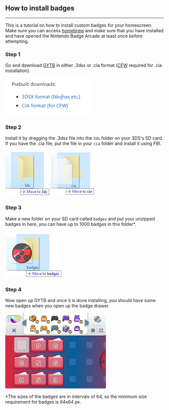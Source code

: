 ## How to install badges
---
This is a tutorial on how to install custom badges for your homescreen. Make sure you can access [homebrew](http://smealum.github.io/3ds/) and make sure that you have installed and have opened the Nintendo Badge Arcade at least once before attempting.



### Step 1



Go and download [GYTB](https://github.com/MrCheeze/GYTB) in either .3dsx or .cia format ([CFW](https://3ds.hacks.guide) required for .cia installation).

![GitHub page](images/badge/Badges1.PNG)



### Step 2



Install it by dragging the .3dsx file into the `3ds` folder on your 3DS's SD card. If you have the .cia file, put the file in your `cia` folder and install it using FBI.

![GitHub page](images/badge/Badges2.PNG)![GitHub page](images/badge/Badges3.PNG)



### Step 3



Make a new folder on your SD card called `badges` and put your unzipped badges in here, you can have up to 1000 badges in this folder*.

![GitHub page](images/badge/Badges4.PNG)



### Step 4



Now open up GYTB and once it is done installing, you should have some new badges when you open up the badge drawer.

![GitHub page](images/badge/bot_0002.bmp)

*The sizes of the badges are in intervals of 64, so the minimum size requirement for badges is 64x64 px.